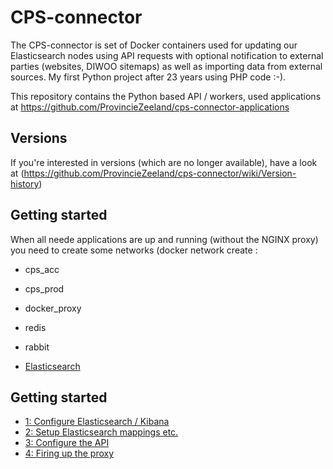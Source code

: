 # CPS-connector
The CPS-connector is set of Docker containers used for updating our Elasticsearch nodes using API requests with optional notification to external parties (websites, DIWOO sitemaps) as well as importing data from external sources. 
My first Python project after 23 years using PHP code :-).

This repository contains the Python based API / workers, used applications at https://github.com/ProvincieZeeland/cps-connector-applications

## Versions
If you're interested in versions (which are no longer available), have a look at (https://github.com/ProvincieZeeland/cps-connector/wiki/Version-history)

## Getting started
When all neede applications are up and running (without the NGINX proxy) you need to create some networks (docker network create <name>:

- cps_acc
- cps_prod
- docker_proxy
- redis
- rabbit



- [Elasticsearch](https://github.com/ProvincieZeeland/cps-connector/tree/elasticsearch)
 
## Getting started

- [1: Configure Elasticsearch / Kibana](https://github.com/ProvincieZeeland/es-connector/wiki/1:-Configure-Elasticsearch--&-Kibana-nodes)
- [2: Setup Elasticsearch mappings etc.](https://github.com/ProvincieZeeland/es-connector/wiki/2:-Setup-Elasticsearch-mappings-etc.)
- [3: Configure the API](https://github.com/ProvincieZeeland/es-connector/wiki/3:-Configure-the-API)
- [4: Firing up the proxy](https://github.com/ProvincieZeeland/es-connector/wiki/4:-Firing-up-the-proxy)

